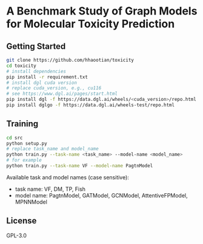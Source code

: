 # A Benchmark Study of Graph Models for Molecular Toxicity Prediction

## Getting Started

```bash
git clone https://github.com/hhaootian/toxicity
cd toxicity
# install dependencies
pip install -r requirement.txt
# install dgl cuda version
# replace cuda_version, e.g., cu116
# see https://www.dgl.ai/pages/start.html
pip install dgl -f https://data.dgl.ai/wheels/<cuda_version>/repo.html
pip install dglgo -f https://data.dgl.ai/wheels-test/repo.html
```

## Training

```bash
cd src
python setup.py
# replace task_name and model_name
python train.py --task-name <task_name> --model-name <model_name>
# for example
python train.py --task-name VF --model-name PagtnModel
```

Available task and model names (case sensitive):
- task name: VF, DM, TP, Fish
- model name: PagtnModel, GATModel, GCNModel, AttentiveFPModel, MPNNModel

## License

GPL-3.0
